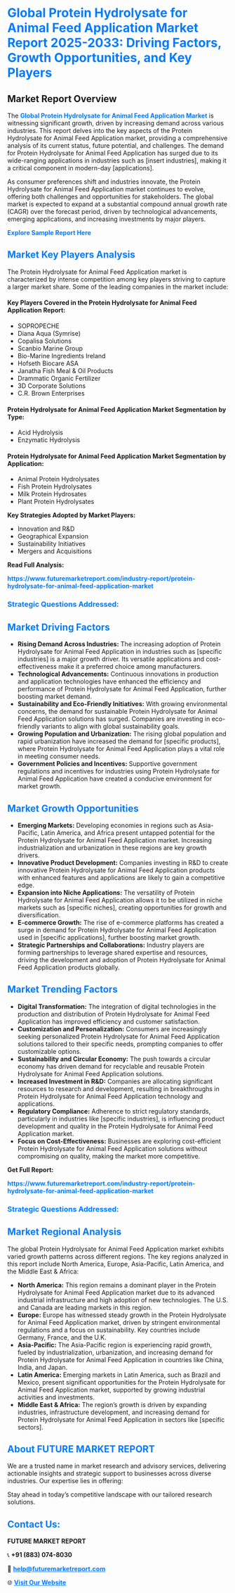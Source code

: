 <h1 style="color: #007BFF;">Global Protein Hydrolysate for Animal Feed Application Market Report 2025-2033: Driving Factors, Growth Opportunities, and Key Players</h1>

<section id="overview">
<h2>Market Report Overview</h2>
<p>The <a href="https://www.futuremarketreport.com/industry-report/protein-hydrolysate-for-animal-feed-application-market" style="color: #007BFF; text-decoration: none;"><strong>Global Protein Hydrolysate for Animal Feed Application Market</strong></a> is witnessing significant growth, driven by increasing demand across various industries. This report delves into the key aspects of the Protein Hydrolysate for Animal Feed Application market, providing a comprehensive analysis of its current status, future potential, and challenges. The demand for Protein Hydrolysate for Animal Feed Application has surged due to its wide-ranging applications in industries such as [insert industries], making it a critical component in modern-day [applications].</p>
<p>As consumer preferences shift and industries innovate, the Protein Hydrolysate for Animal Feed Application market continues to evolve, offering both challenges and opportunities for stakeholders. The global market is expected to expand at a substantial compound annual growth rate (CAGR) over the forecast period, driven by technological advancements, emerging applications, and increasing investments by major players.</p>
</section>

<section id="overview">
<p><a href="https://www.futuremarketreport.com/request-sample/reportId=61302" style="color: #007BFF; text-decoration: none;"><strong>Explore Sample Report Here</strong></a></p>
</section>

<section id="key-players">
<h2 style="color: #007BFF;">Market Key Players Analysis</h2>
<p>The Protein Hydrolysate for Animal Feed Application market is characterized by intense competition among key players striving to capture a larger market share. Some of the leading companies in the market include:</p>
<h4>Key Players Covered in the Protein Hydrolysate for Animal Feed Application Report:</h4>
<ul><li>SOPROPECHE</li><li>Diana Aqua (Symrise)</li><li>Copalisa Solutions</li><li>Scanbio Marine Group</li><li>Bio-Marine Ingredients Ireland</li><li>Hofseth Biocare ASA</li><li>Janatha Fish Meal &amp; Oil Products</li><li>Drammatic Organic Fertilizer</li><li>3D Corporate Solutions</li><li>C.R. Brown Enterprises</li></ul>
<h4>Protein Hydrolysate for Animal Feed Application Market Segmentation by Type:</h4>
<ul><li>Acid Hydrolysis</li><li>Enzymatic Hydrolysis</li></ul>

<h4>Protein Hydrolysate for Animal Feed Application Market Segmentation by Application:</h4>
<ul><li>Animal Protein Hydrolysates</li><li>Fish Protein Hydrolysates</li><li>Milk Protein Hydrosates</li><li>Plant Protein Hydrolysates</li></ul>
<p><strong>Key Strategies Adopted by Market Players:</strong></p>
<ul>
<li>Innovation and R&D</li>
<li>Geographical Expansion</li>
<li>Sustainability Initiatives</li>
<li>Mergers and Acquisitions</li>
</ul>
</section>

<section>
<p><strong>Read Full Analysis: </strong></p><a href="https://www.futuremarketreport.com/industry-report/protein-hydrolysate-for-animal-feed-application-market" style="color: #007BFF; text-decoration: none;"><strong>https://www.futuremarketreport.com/industry-report/protein-hydrolysate-for-animal-feed-application-market</strong></a>
<h3 style="color: #007BFF;">Strategic Questions Addressed:</h3>
</section>

<section id="driving-factors">
<h2 style="color: #007BFF;">Market Driving Factors</h2>
<ul>
<li><strong>Rising Demand Across Industries:</strong> The increasing adoption of Protein Hydrolysate for Animal Feed Application in industries such as [specific industries] is a major growth driver. Its versatile applications and cost-effectiveness make it a preferred choice among manufacturers.</li>
<li><strong>Technological Advancements:</strong> Continuous innovations in production and application technologies have enhanced the efficiency and performance of Protein Hydrolysate for Animal Feed Application, further boosting market demand.</li>
<li><strong>Sustainability and Eco-Friendly Initiatives:</strong> With growing environmental concerns, the demand for sustainable Protein Hydrolysate for Animal Feed Application solutions has surged. Companies are investing in eco-friendly variants to align with global sustainability goals.</li>
<li><strong>Growing Population and Urbanization:</strong> The rising global population and rapid urbanization have increased the demand for [specific products], where Protein Hydrolysate for Animal Feed Application plays a vital role in meeting consumer needs.</li>
<li><strong>Government Policies and Incentives:</strong> Supportive government regulations and incentives for industries using Protein Hydrolysate for Animal Feed Application have created a conducive environment for market growth.</li>
</ul>
</section>

<section id="growth-opportunities">
<h2 style="color: #007BFF;">Market Growth Opportunities</h2>
<ul>
<li><strong>Emerging Markets:</strong> Developing economies in regions such as Asia-Pacific, Latin America, and Africa present untapped potential for the Protein Hydrolysate for Animal Feed Application market. Increasing industrialization and urbanization in these regions are key growth drivers.</li>
<li><strong>Innovative Product Development:</strong> Companies investing in R&D to create innovative Protein Hydrolysate for Animal Feed Application products with enhanced features and applications are likely to gain a competitive edge.</li>
<li><strong>Expansion into Niche Applications:</strong> The versatility of Protein Hydrolysate for Animal Feed Application allows it to be utilized in niche markets such as [specific niches], creating opportunities for growth and diversification.</li>
<li><strong>E-commerce Growth:</strong> The rise of e-commerce platforms has created a surge in demand for Protein Hydrolysate for Animal Feed Application used in [specific applications], further boosting market growth.</li>
<li><strong>Strategic Partnerships and Collaborations:</strong> Industry players are forming partnerships to leverage shared expertise and resources, driving the development and adoption of Protein Hydrolysate for Animal Feed Application products globally.</li>
</ul>
</section>

<section id="trending-factors">
<h2 style="color: #007BFF;">Market Trending Factors</h2>
<ul>
<li><strong>Digital Transformation:</strong> The integration of digital technologies in the production and distribution of Protein Hydrolysate for Animal Feed Application has improved efficiency and customer satisfaction.</li>
<li><strong>Customization and Personalization:</strong> Consumers are increasingly seeking personalized Protein Hydrolysate for Animal Feed Application solutions tailored to their specific needs, prompting companies to offer customizable options.</li>
<li><strong>Sustainability and Circular Economy:</strong> The push towards a circular economy has driven demand for recyclable and reusable Protein Hydrolysate for Animal Feed Application solutions.</li>
<li><strong>Increased Investment in R&D:</strong> Companies are allocating significant resources to research and development, resulting in breakthroughs in Protein Hydrolysate for Animal Feed Application technology and applications.</li>
<li><strong>Regulatory Compliance:</strong> Adherence to strict regulatory standards, particularly in industries like [specific industries], is influencing product development and quality in the Protein Hydrolysate for Animal Feed Application market.</li>
<li><strong>Focus on Cost-Effectiveness:</strong> Businesses are exploring cost-efficient Protein Hydrolysate for Animal Feed Application solutions without compromising on quality, making the market more competitive.</li>
</ul>
</section>

<section>
<p><strong>Get Full Report: </strong></p><a href="https://www.futuremarketreport.com/industry-report/protein-hydrolysate-for-animal-feed-application-market" style="color: #007BFF; text-decoration: none;"><strong>https://www.futuremarketreport.com/industry-report/protein-hydrolysate-for-animal-feed-application-market</strong></a>
<h3 style="color: #007BFF;">Strategic Questions Addressed:</h3>
</section>


<section id="regional-analysis">
<h2 style="color: #007BFF;">Market Regional Analysis</h2>
<p>The global Protein Hydrolysate for Animal Feed Application market exhibits varied growth patterns across different regions. The key regions analyzed in this report include North America, Europe, Asia-Pacific, Latin America, and the Middle East & Africa:</p>
<ul>
<li><strong>North America:</strong> This region remains a dominant player in the Protein Hydrolysate for Animal Feed Application market due to its advanced industrial infrastructure and high adoption of new technologies. The U.S. and Canada are leading markets in this region.</li>
<li><strong>Europe:</strong> Europe has witnessed steady growth in the Protein Hydrolysate for Animal Feed Application market, driven by stringent environmental regulations and a focus on sustainability. Key countries include Germany, France, and the U.K.</li>
<li><strong>Asia-Pacific:</strong> The Asia-Pacific region is experiencing rapid growth, fueled by industrialization, urbanization, and increasing demand for Protein Hydrolysate for Animal Feed Application in countries like China, India, and Japan.</li>
<li><strong>Latin America:</strong> Emerging markets in Latin America, such as Brazil and Mexico, present significant opportunities for the Protein Hydrolysate for Animal Feed Application market, supported by growing industrial activities and investments.</li>
<li><strong>Middle East & Africa:</strong> The region’s growth is driven by expanding industries, infrastructure development, and increasing demand for Protein Hydrolysate for Animal Feed Application in sectors like [specific sectors].</li>
</ul>
</section>

<footer>
<h2 style="color: #007BFF;">About FUTURE MARKET REPORT</h2>
<p>We are a trusted name in market research and advisory services, delivering actionable insights and strategic support to businesses across diverse industries. Our expertise lies in offering:</p>

<p>Stay ahead in today’s competitive landscape with our tailored research solutions.</p>

<h2 style="color: #007BFF;">Contact Us:</h2>
<p><strong>FUTURE MARKET REPORT</strong></p>
<p>📞 <strong>+91 (883) 074-8030</strong></p>
<p>📧 <strong><a href="mailto:help@futuremarketreport.com" style="color: #007BFF;">help@futuremarketreport.com</a></strong></p>
<p>🌐 <strong><a href="https://www.futuremarketreport.com/" style="color: #007BFF;">Visit Our Website</a></strong></p>
</footer>
